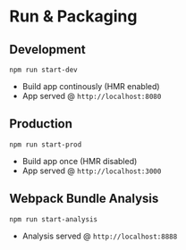 # Run & Packaging

## Development

`npm run start-dev`

- Build app continously (HMR enabled)
- App served @ `http://localhost:8080`

## Production

`npm run start-prod`

- Build app once (HMR disabled)
- App served @ `http://localhost:3000`

## Webpack Bundle Analysis

`npm run start-analysis`

- Analysis served @ `http://localhost:8888`
